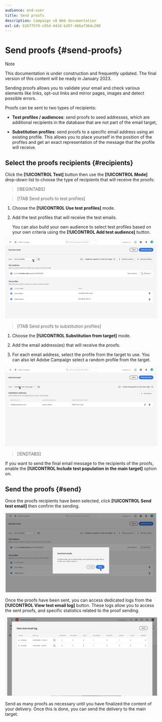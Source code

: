 ```yaml
---
audience: end-user
title: Send proofs
description: Campaign v8 Web documentation
exl-id: b2677579-c95d-443d-b207-466af364c208
---
```

# Send proofs {#send-proofs}

>[!NOTE]
>
>This documentation is under construction and frequently updated. The final version of this content will be ready in January 2023.

Sending proofs allows you to validate your email and check various elements like links, opt-out links and mirror pages, images and detect possible errors.

Proofs can be sent to two types of recipients:

* **Test profiles / audiences**: send proofs to seed addresses, which are additional recipients in the database that are not part of the email target,

* **Substitution profiles**: send proofs to a specific email address using an existing profile. This allows you to place yourself in the position of the profiles and get an exact representation of the message that the profile will receive.

## Select the proofs recipients {#recipients}

Click the **[!UICONTROL Test]** button then use the **[!UICONTROL Mode]** drop-down list to choose the type of recipients that will receive the proofs:

>[!BEGINTABS]

>[!TAB Send proofs to test profiles]

1. Choose the **[!UICONTROL Use test profiles]** mode.

1. Add the test profiles that will receive the test emails.

    You can also build your own audience to select test profiles based on your own criteria using the **[!UICONTROL Add test audience]** button.

![](assets/test-profiles-audience.png)

>[!TAB Send proofs to substitution profiles]

1. Choose the **[!UICONTROL Substitution from target]** mode.

1. Add the email address(es) that will receive the proofs.

1. For each email address, select the profile from the target to use. You can also let Adobe Campaign select a random profile from the target.

![](assets/substitution.png)

>[!ENDTABS]

If you want to send the final email message to the recipients of the proofs, enable the **[!UICONTROL Include test population in the main target]** option on.

## Send the proofs {#send}

Once the proofs recipients have been selected, click **[!UICONTROL Send test email]** then confirm the sending.

![](assets/send-proof.png)

Once the proofs have been sent, you can access dedicated logs from the **[!UICONTROL View test email log]** button. These logs allow you to access the sent proofs, and specific statistics related to the proof sending.

![](assets/proof-log.png)

Send as many proofs as necessary until you have finalized the content of your delivery. Once this is done, you can send the delivery to the main target.
